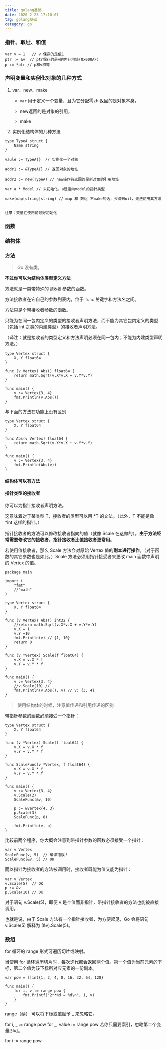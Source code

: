 ```yaml
---
title: golang基础
date: 2020-2-23 17:10:01
tag: golang基础
category: go
---
```


### 指针、取址、和值

```
var v = 1   // v 保存的是值1
ptr := &v  // ptr保存的是v的内存地址(0x000AF)
p := *ptr // p和v相等
```

### 声明变量和实例化对象的几种方式

1. var、new、make

    - `var` 用于定义一个变量，且为它分配零zhi返回的是对象本身，
    
    - new返回的是对象的引用，
    
    - make

2. 实例化结构体的几种方法

```
type TypeA struct {
    Name string
}

vaule := TypeA{}  // 实例化一个对象

addr1 := &TypeA{} // 返回对象的地址

addr2 := new(TypeA) // new操作符返回的是新对象的引用地址

var a * Model // 未初始化，a是指向model的指针类型

make(map[string]string) // map 和 数组 不make的话，会得到nil，无法使用其方法


注意：变量在使用前最好初始化

```

### 函数


### 结构体


### 方法

>Go 没有类。

**不过你可以为结构体类型定义方法**。

方法就是一类带特殊的 `接收者` 参数的函数。

方法接收者在它自己的参数列表内，位于 `func` 关键字和方法名之间。

方法只是个带接收者参数的函数。

只能为在同一包内定义的类型的接收者声明方法，而不能为其它包内定义的类型（包括 int 之类的内建类型）的接收者声明方法。

（译注：就是接收者的类型定义和方法声明必须在同一包内；不能为内建类型声明方法。）

```golang
type Vertex struct {
	X, Y float64
}

func (v Vertex) Abs() float64 {
	return math.Sqrt(v.X*v.X + v.Y*v.Y)
}

func main() {
	v := Vertex{3, 4}
	fmt.Println(v.Abs())
}

```

与下面的方法在功能上没有区别

```golang
type Vertex struct {
	X, Y float64
}

func Abs(v Vertex) float64 {
	return math.Sqrt(v.X*v.X + v.Y*v.Y)
}

func main() {
	v := Vertex{3, 4}
	fmt.Println(Abs(v))
}
```

#### 结构体可以有方法


#### 指针类型的接收者

你可以为指针接收者声明方法。

这意味着对于某类型 T，接收者的类型可以用 *T 的文法。（此外，T 不能是像 *int 这样的指针。）

指针接收者的方法可以修改接收者指向的值（就像 Scale 在这做的）。**由于方法经常需要修改它的接收者，指针接收者比值接收者更常用**。

若使用值接收者，那么 Scale 方法会对原始 Vertex 值的**副本进行操作**。（对于函数的其它参数也是如此。）Scale 方法必须用指针接受者来更改 main 函数中声明的 Vertex 的值。

```
package main

import (
	"fmt"
	//"math"
)

type Vertex struct {
	X, Y float64
}

func (v Vertex) Abs() int32 {
	//return math.Sqrt(v.X*v.X + v.Y*v.Y)
	v.X = 1
	v.Y =10
	fmt.Println(v) // {1, 10}
	return 0
}

func (v *Vertex) Scale(f float64) {
	v.X = v.X * f
	v.Y = v.Y * f
}

func main() {
	v := Vertex{3, 4}
	//v.Scale(10) // 
	fmt.Println(v.Abs(), v) // v: {3, 4}
}
```

> 使用结构体的时候，注意值传递和引用传递的区别

带指针参数的函数必须接受一个指针：

```
type Vertex struct {
	X, Y float64
}

func (v *Vertex) Scale(f float64) {
	v.X = v.X * f
	v.Y = v.Y * f
}

func ScaleFunc(v *Vertex, f float64) {
	v.X = v.X * f
	v.Y = v.Y * f
}

func main() {
	v := Vertex{3, 4}
	v.Scale(2)
	ScaleFunc(&v, 10)

	p := &Vertex{4, 3}
	p.Scale(3)
	ScaleFunc(p, 8)

	fmt.Println(v, p)
}
```

比较前两个程序，你大概会注意到带指针参数的函数必须接受一个指针：

```
var v Vertex
ScaleFunc(v, 5)  // 编译错误！
ScaleFunc(&v, 5) // OK
```

而以指针为接收者的方法被调用时，接收者既能为值又能为指针：

```
var v Vertex
v.Scale(5)  // OK
p := &v
p.Scale(10) // OK
```

对于语句 v.Scale(5)，即便 v 是个值而非指针，带指针接收者的方法也能被直接调用。 

也就是说，由于 Scale 方法有一个指针接收者，为方便起见，Go 会将语句 v.Scale(5) 解释为 (&v).Scale(5)。

### 数组

for 循环的 range 形式可遍历切片或映射。

当使用 for 循环遍历切片时，每次迭代都会返回两个值。第一个值为当前元素的下标，第二个值为该下标所对应元素的一份副本。

```
var pow = []int{1, 2, 4, 8, 16, 32, 64, 128}

func main() {
	for i, v := range pow {
		fmt.Printf("2**%d = %d\n", i, v)
	}
}
```

range（续）
可以将下标或值赋予 _ 来忽略它。

for i, _ := range pow
for _, value := range pow
若你只需要索引，忽略第二个变量即可。

for i := range pow